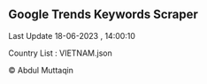 

## Google Trends Keywords Scraper 
 
Last Update 18-06-2023 , 14:00:10

Country List :
VIETNAM.json



© Abdul Muttaqin 
